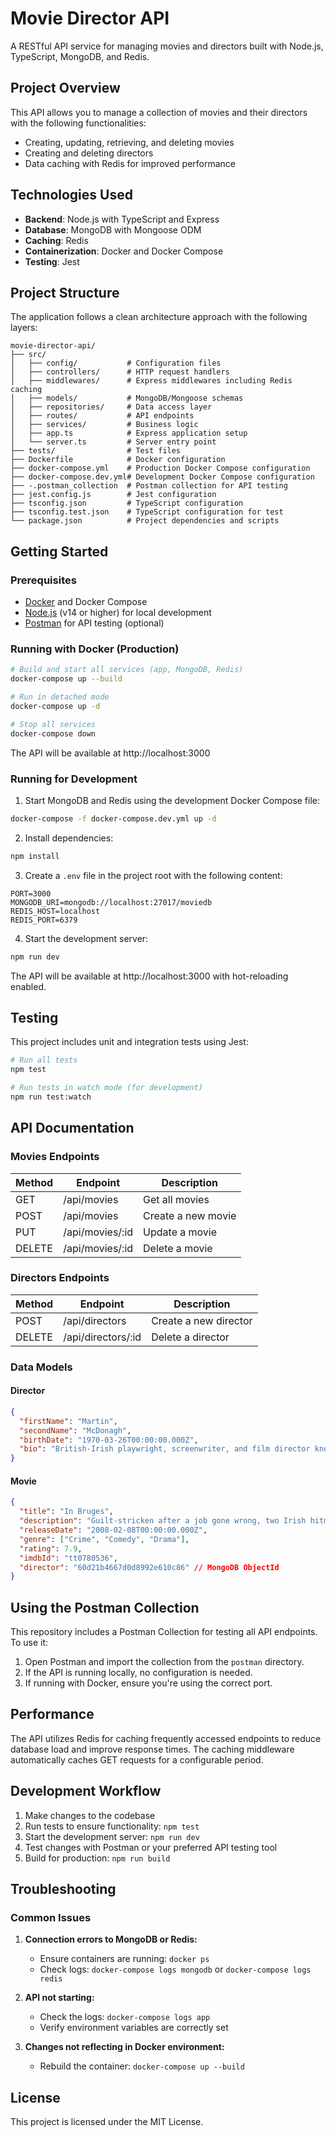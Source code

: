 # Movie Director API

A RESTful API service for managing movies and directors built with Node.js, TypeScript, MongoDB, and Redis.

## Project Overview

This API allows you to manage a collection of movies and their directors with the following functionalities:
- Creating, updating, retrieving, and deleting movies
- Creating and deleting directors
- Data caching with Redis for improved performance

## Technologies Used

- **Backend**: Node.js with TypeScript and Express
- **Database**: MongoDB with Mongoose ODM
- **Caching**: Redis
- **Containerization**: Docker and Docker Compose
- **Testing**: Jest

## Project Structure

The application follows a clean architecture approach with the following layers:

```
movie-director-api/
├── src/
│   ├── config/           # Configuration files
│   ├── controllers/      # HTTP request handlers
│   ├── middlewares/      # Express middlewares including Redis caching
│   ├── models/           # MongoDB/Mongoose schemas
│   ├── repositories/     # Data access layer
│   ├── routes/           # API endpoints
│   ├── services/         # Business logic
│   ├── app.ts            # Express application setup
│   └── server.ts         # Server entry point
├── tests/                # Test files
├── Dockerfile            # Docker configuration
├── docker-compose.yml    # Production Docker Compose configuration
├── docker-compose.dev.yml# Development Docker Compose configuration
├── -.postman_collection  # Postman collection for API testing
├── jest.config.js        # Jest configuration
├── tsconfig.json         # TypeScript configuration
├── tsconfig.test.json    # TypeScript configuration for test
└── package.json          # Project dependencies and scripts
```

## Getting Started

### Prerequisites

- [Docker](https://www.docker.com/get-started) and Docker Compose
- [Node.js](https://nodejs.org/) (v14 or higher) for local development
- [Postman](https://www.postman.com/downloads/) for API testing (optional)

### Running with Docker (Production)

```bash
# Build and start all services (app, MongoDB, Redis)
docker-compose up --build

# Run in detached mode
docker-compose up -d

# Stop all services
docker-compose down
```

The API will be available at http://localhost:3000

### Running for Development

1. Start MongoDB and Redis using the development Docker Compose file:

```bash
docker-compose -f docker-compose.dev.yml up -d
```

2. Install dependencies:

```bash
npm install
```

3. Create a `.env` file in the project root with the following content:

```
PORT=3000
MONGODB_URI=mongodb://localhost:27017/moviedb
REDIS_HOST=localhost
REDIS_PORT=6379
```

4. Start the development server:

```bash
npm run dev
```

The API will be available at http://localhost:3000 with hot-reloading enabled.

## Testing

This project includes unit and integration tests using Jest:

```bash
# Run all tests
npm test

# Run tests in watch mode (for development)
npm run test:watch
```

## API Documentation

### Movies Endpoints

| Method | Endpoint | Description |
|--------|----------|-------------|
| GET    | /api/movies | Get all movies |
| POST   | /api/movies | Create a new movie |
| PUT    | /api/movies/:id | Update a movie |
| DELETE | /api/movies/:id | Delete a movie |

### Directors Endpoints

| Method | Endpoint | Description |
|--------|----------|-------------|
| POST   | /api/directors | Create a new director |
| DELETE | /api/directors/:id | Delete a director |

### Data Models

#### Director

```json
{
  "firstName": "Martin",
  "secondName": "McDonagh",
  "birthDate": "1970-03-26T00:00:00.000Z",
  "bio": "British-Irish playwright, screenwriter, and film director known for his dark comedies and crime dramas."
}
```

#### Movie

```json
{
  "title": "In Bruges",
  "description": "Guilt-stricken after a job gone wrong, two Irish hitmen hide out in Bruges, where they encounter a series of strange and violent events.",
  "releaseDate": "2008-02-08T00:00:00.000Z",
  "genre": ["Crime", "Comedy", "Drama"],
  "rating": 7.9,
  "imdbId": "tt0780536",
  "director": "60d21b4667d0d8992e610c86" // MongoDB ObjectId
}
```

## Using the Postman Collection

This repository includes a Postman Collection for testing all API endpoints. To use it:

1. Open Postman and import the collection from the `postman` directory.
2. If the API is running locally, no configuration is needed.
3. If running with Docker, ensure you're using the correct port.

## Performance

The API utilizes Redis for caching frequently accessed endpoints to reduce database load and improve response times. The caching middleware automatically caches GET requests for a configurable period.

## Development Workflow

1. Make changes to the codebase
2. Run tests to ensure functionality: `npm test`
3. Start the development server: `npm run dev`
4. Test changes with Postman or your preferred API testing tool
5. Build for production: `npm run build`

## Troubleshooting

### Common Issues

1. **Connection errors to MongoDB or Redis:**
   - Ensure containers are running: `docker ps`
   - Check logs: `docker-compose logs mongodb` or `docker-compose logs redis`

2. **API not starting:**
   - Check the logs: `docker-compose logs app`
   - Verify environment variables are correctly set

3. **Changes not reflecting in Docker environment:**
   - Rebuild the container: `docker-compose up --build`

## License

This project is licensed under the MIT License.
